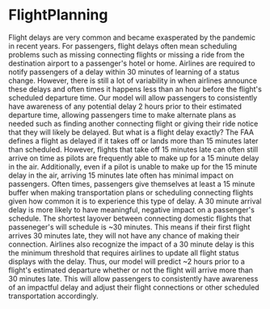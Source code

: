 # FlightPlanning

Flight delays are very common and became exasperated by the pandemic in recent years. For passengers, flight delays often mean scheduling problems such as missing connecting flights or missing a ride from the destination airport to a passenger's hotel or home. Airlines are required to notify passengers of a delay within 30 minutes of learning of a status change. However, there is still a lot of variability in when airlines announce these delays and often times it happens less than an hour before the flight's scheduled departure time. Our model will allow passengers to consistently have awareness of any potential delay 2 hours prior to their estimated departure time, allowing passengers time to make alternate plans as needed such as finding another connecting flight or giving their ride notice that they will likely be delayed. But what is a flight delay exactly? The FAA defines a flight as delayed if it takes off or lands more than 15 minutes later than scheduled. However, flights that take off 15 minutes late can often still arrive on time as pilots are frequently able to make up for a 15 minute delay in the air. Additionally, even if a pilot is unable to make up for the 15 minute delay in the air, arriving 15 minutes late often has minimal impact on passengers. Often times, passengers give themselves at least a 15 minute buffer when making transportation plans or scheduling connecting flights given how common it is to experience this type of delay. A 30 minute arrival delay is more likely to have meaningful, negative impact on a passenger's schedule. The shortest layover between connecting domestic flights that passeneger's will schedule is ~30 minutes. This means if their first flight arrives 30 minutes late, they will not have any chance of making their connection. Airlines also recognize the impact of a 30 minute delay is this the minimum threshold that requires airlines to update all flight status displays with the delay. Thus, our model will predict ~2 hours prior to a flight's estimated departure whether or not the flight will arrive more than 30 minutes late. This will allow passengers to consistently have awareness of an impactful delay and adjust their flight connections or other scheduled transportation accordingly.
